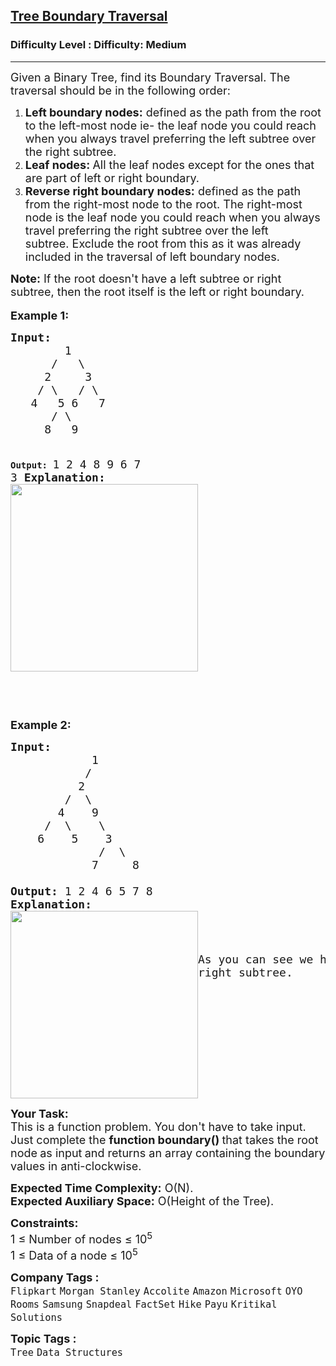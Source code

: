 <h2><a href="https://www.geeksforgeeks.org/problems/boundary-traversal-of-binary-tree/1?page=1&category=Tree&sortBy=submissions">Tree Boundary Traversal</a></h2><h3>Difficulty Level : Difficulty: Medium</h3><hr><div class="problems_problem_content__Xm_eO"><p><span style="font-size: 18px;">Given a Binary Tree, find its Boundary Traversal. The traversal should be in the following order:&nbsp;</span></p>
<ol>
<li><span style="font-size: 18px;"><strong>Left boundary nodes:</strong>&nbsp;defined as the path from the root to the left-most node&nbsp;</span><span style="font-size: 18px;">ie- the&nbsp;leaf node you could reach when you always travel preferring&nbsp;the left subtree over the&nbsp;right subtree.&nbsp;</span></li>
<li><span style="font-size: 18px;"><strong>Leaf nodes:&nbsp;</strong>All the leaf nodes except for the ones that are part of left or right boundary.</span></li>
<li><span style="font-size: 18px;"><strong>Reverse right boundary nodes:</strong>&nbsp;defined as the path from&nbsp;the right-most node to the&nbsp;root. The&nbsp;right-most node is&nbsp;the&nbsp;leaf node you could reach when you always travel preferring&nbsp;the right subtree over the&nbsp;left subtree.&nbsp;Exclude the root from this as it was already included in the traversal of left boundary nodes.</span></li>
</ol>
<p><span style="font-size: 18px;"><strong>Note:</strong> If the root doesn't have a left subtree or right subtree, then the root itself is the left&nbsp;or right boundary.&nbsp;</span><br><br><strong><span style="font-size: 18px;">Example 1:</span></strong></p>
<pre><strong><span style="font-size: 18px;">Input:
        </span></strong><span style="font-size: 18px;">1 
&nbsp;     /   \
&nbsp;    2     3</span><strong><span style="font-size: 18px;">&nbsp; 
&nbsp;   </span></strong><span style="font-size: 18px;">/ \   / \ 
&nbsp;  4   5 6   7
&nbsp;     / \
&nbsp;    8   9</span><strong><span style="font-size: 18px;">
   
Output: </span></strong><span style="font-size: 18px;">1 2 4 8 9 6 7 3</span><strong><span style="font-size: 18px;">
Explanation:
</span></strong><span style="font-size: 18px;"><strong><img style="height: 300px; width: 300px;" src="https://media.geeksforgeeks.org/wp-content/uploads/20211103204119/graph4-300x300.png" alt=""></strong></span>

</pre>
<p>&nbsp;</p>
<p><strong><span style="font-size: 18px;">Example 2:</span></strong></p>
<pre><strong><span style="font-size: 18px;">Input:</span></strong>
<span style="font-size: 18px;">            1
           /
          2
        /  \
       4    9
     /  \    \
    6    5    3
             /  \
            7     8
</span><strong><span style="font-size: 18px;">
Output: </span></strong><span style="font-size: 18px;">1 2 4 6 5 7 8
<strong>Explanation:
</strong><a href="https://contribute.geeksforgeeks.org/wp-content/uploads/boundary.png"><img style="float: left; height: 300px; width: 300px;" src="https://media.geeksforgeeks.org/wp-content/uploads/20211103204646/graph1-300x300.png" alt=""></a>
</span>













<span style="font-size: 18px;">As you can see we have not taken the right subtree. </span></pre>
<p><strong><span style="font-size: 18px;">Y</span></strong><strong><span style="font-size: 18px;">our Task:</span></strong><br><span style="font-size: 18px;">This is a function problem. You don't have to take input. Just complete the <strong>function boundary()&nbsp;</strong>that takes the root node<strong>&nbsp;</strong>as input<strong>&nbsp;</strong>and returns an array containing&nbsp;the boundary values in anti-clockwise.</span></p>
<p><span style="font-size: 18px;"><strong>Expected Time Complexity:</strong> O(N).&nbsp;<br><strong>Expected Auxiliary Space:</strong> O(Height of the Tree).</span></p>
<p><span style="font-size: 18px;"><strong>Constraints:</strong></span><br><span style="font-size: 18px;">1 ≤ Number of nodes ≤ 10<sup>5</sup></span><br><span style="font-size: 18px;">1 ≤ Data of a node ≤ 10<sup>5</sup></span></p></div><p><span style=font-size:18px><strong>Company Tags : </strong><br><code>Flipkart</code>&nbsp;<code>Morgan Stanley</code>&nbsp;<code>Accolite</code>&nbsp;<code>Amazon</code>&nbsp;<code>Microsoft</code>&nbsp;<code>OYO Rooms</code>&nbsp;<code>Samsung</code>&nbsp;<code>Snapdeal</code>&nbsp;<code>FactSet</code>&nbsp;<code>Hike</code>&nbsp;<code>Payu</code>&nbsp;<code>Kritikal Solutions</code>&nbsp;<br><p><span style=font-size:18px><strong>Topic Tags : </strong><br><code>Tree</code>&nbsp;<code>Data Structures</code>&nbsp;